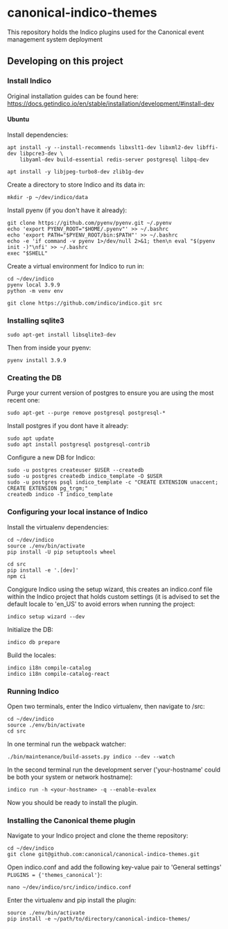 # canonical-indico-themes
This repository holds the Indico plugins used for the Canonical event management system deployment

## Developing on this project

### Install Indico
Original installation guides can be found here: https://docs.getindico.io/en/stable/installation/development/#install-dev

#### Ubuntu

Install dependencies:
```
apt install -y --install-recommends libxslt1-dev libxml2-dev libffi-dev libpcre3-dev \
    libyaml-dev build-essential redis-server postgresql libpq-dev
```

```
apt install -y libjpeg-turbo8-dev zlib1g-dev
```

Create a directory to store Indico and its data in:
```
mkdir -p ~/dev/indico/data
```

Install pyenv (if you don't have it already):
```
git clone https://github.com/pyenv/pyenv.git ~/.pyenv
echo 'export PYENV_ROOT="$HOME/.pyenv"' >> ~/.bashrc
echo 'export PATH="$PYENV_ROOT/bin:$PATH"' >> ~/.bashrc
echo -e 'if command -v pyenv 1>/dev/null 2>&1; then\n eval "$(pyenv init -)"\nfi' >> ~/.bashrc
exec "$SHELL"
```

Create a virtual environment for Indico to run in:
```
cd ~/dev/indico
pyenv local 3.9.9
python -m venv env
```

```
git clone https://github.com/indico/indico.git src
```

### Installing sqlite3

```
sudo apt-get install libsqlite3-dev
```

Then from inside your pyenv:
```
pyenv install 3.9.9
```

### Creating the DB

Purge your current version of postgres to ensure you are using the most recent one:
```
sudo apt-get --purge remove postgresql postgresql-*
```

Install postgres if you dont have it already:
```
sudo apt update
sudo apt install postgresql postgresql-contrib
```


Configure a new DB for Indico:
```
sudo -u postgres createuser $USER --createdb
sudo -u postgres createdb indico_template -O $USER
sudo -u postgres psql indico_template -c "CREATE EXTENSION unaccent; CREATE EXTENSION pg_trgm;"
createdb indico -T indico_template
```

### Configuring your local instance of Indico

Install the virtualenv dependencies:
```
cd ~/dev/indico
source ./env/bin/activate
pip install -U pip setuptools wheel

cd src
pip install -e '.[dev]'
npm ci
```

Congigure Indico using the setup wizard, this creates an indico.conf file within the Indico project that holds custom settings (it is advised to set the default locale to 'en_US' to avoid errors when running the project:
```
indico setup wizard --dev
```

Initialize the DB:
```
indico db prepare
```

Build the locales:
```
indico i18n compile-catalog
indico i18n compile-catalog-react
```

### Running Indico

Open two terminals, enter the Indico virtualenv, then navigate to /src:
```
cd ~/dev/indico
source ./env/bin/activate
cd src
```

In one terminal run the webpack watcher:
```
./bin/maintenance/build-assets.py indico --dev --watch
```

In the second terminal run the development server ('your-hostname' could be both your system or network hostname):
```
indico run -h <your-hostname> -q --enable-evalex
```
Now you should be ready to install the plugin.

### Installing the Canonical theme plugin

Navigate to your Indico project and clone the theme repository:
```
cd ~/dev/indico
git clone git@github.com:canonical/canonical-indico-themes.git
```

Open indico.conf and add the following key-value pair to 'General settings' `PLUGINS = {'themes_canonical'}`:
```
nano ~/dev/indico/src/indico/indico.conf 
```

Enter the virtualenv and pip install the plugin:
```
source ./env/bin/activate
pip install -e ~/path/to/directory/canonical-indico-themes/
```

